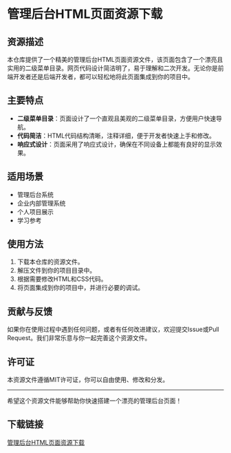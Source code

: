 # 管理后台HTML页面资源下载

## 资源描述

本仓库提供了一个精美的管理后台HTML页面资源文件，该页面包含了一个漂亮且实用的二级菜单目录。网页代码设计简洁明了，易于理解和二次开发。无论你是前端开发者还是后端开发者，都可以轻松地将此页面集成到你的项目中。

## 主要特点

- **二级菜单目录**：页面设计了一个直观且美观的二级菜单目录，方便用户快速导航。
- **代码简洁**：HTML代码结构清晰，注释详细，便于开发者快速上手和修改。
- **响应式设计**：页面采用了响应式设计，确保在不同设备上都能有良好的显示效果。

## 适用场景

- 管理后台系统
- 企业内部管理系统
- 个人项目展示
- 学习参考

## 使用方法

1. 下载本仓库的资源文件。
2. 解压文件到你的项目目录中。
3. 根据需要修改HTML和CSS代码。
4. 将页面集成到你的项目中，并进行必要的调试。

## 贡献与反馈

如果你在使用过程中遇到任何问题，或者有任何改进建议，欢迎提交Issue或Pull Request。我们非常乐意与你一起完善这个资源文件。

## 许可证

本资源文件遵循MIT许可证，你可以自由使用、修改和分发。

---

希望这个资源文件能够帮助你快速搭建一个漂亮的管理后台页面！

## 下载链接

[管理后台HTML页面资源下载](https://pan.quark.cn/s/df55cd0b2d67)